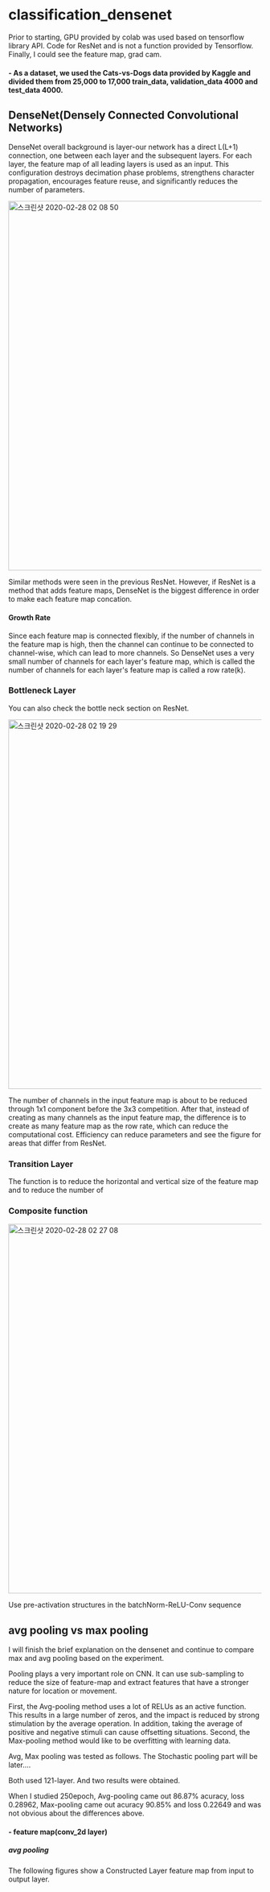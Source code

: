# classification_densenet
Prior to starting, GPU provided by colab was used based on tensorflow library API. Code for ResNet and is not a function provided by Tensorflow. Finally, I could see the feature map, grad cam.

#### - As a dataset, we used the Cats-vs-Dogs data provided by Kaggle and divided them from 25,000 to 17,000 train_data, validation_data 4000 and test_data 4000.

## DenseNet(Densely Connected Convolutional Networks)
DenseNet overall background is layer-our network has a direct L(L+1) connection, one between each layer and the subsequent layers. For each layer, the feature map of all leading layers is used as an input.
This configuration destroys decimation phase problems, strengthens character propagation, encourages feature reuse, and significantly reduces the number of parameters.

<img width="734" alt="스크린샷 2020-02-28 02 08 50" src="https://user-images.githubusercontent.com/45933225/75467606-44776880-59cf-11ea-987c-26462f352d1a.png">

Similar methods were seen in the previous ResNet.
However, if ResNet is a method that adds feature maps, DenseNet is the biggest difference in order to make each feature map concation.

#### Growth Rate
Since each feature map is connected flexibly, if the number of channels in the feature map is high, then the channel can continue to be connected to channel-wise, which can lead to more channels. So DenseNet uses a very small number of channels for each layer's feature map, which is called the number of channels for each layer's feature map is called a row rate(k).

### Bottleneck Layer
You can also check the bottle neck section on ResNet.

<img width="734" alt="스크린샷 2020-02-28 02 19 29" src="https://user-images.githubusercontent.com/45933225/75468567-c0be7b80-59d0-11ea-93c9-ad5869a5bae8.png">

The number of channels in the input feature map is about to be reduced through 1x1 component before the 3x3 competition. After that, instead of creating as many channels as the input feature map, the difference is to create as many feature map as the row rate, which can reduce the computational cost.
Efficiency can reduce parameters and see the figure for areas that differ from ResNet.

### Transition Layer
The function is to reduce the horizontal and vertical size of the feature map and to reduce the number of

### Composite function

<img width="734" alt="스크린샷 2020-02-28 02 27 08" src="https://user-images.githubusercontent.com/45933225/75469140-d54f4380-59d1-11ea-8317-273f6dcacf39.png">

Use pre-activation structures in the batchNorm-ReLU-Conv sequence

## avg pooling vs max pooling

I will finish the brief explanation on the densenet and continue to compare max and avg pooling based on the experiment.

Pooling plays a very important role on CNN. It can use sub-sampling to reduce the size of feature-map and extract features that have a stronger nature for location or movement. 

First, the Avg-pooling method uses a lot of RELUs as an active function. This results in a large number of zeros, and the impact is reduced by strong stimulation by the average operation.
In addition, taking the average of positive and negative stimuli can cause offsetting situations.
Second, the Max-pooling method would like to be overfitting with learning data.

Avg, Max pooling was tested as follows. The Stochastic pooling part will be later....

Both used 121-layer. And two results were obtained.

When I studied 250epoch, Avg-pooling came out 86.87% acuracy, loss 0.28962, Max-pooling came out acuracy 90.85% and loss 0.22649 and was not obvious about the differences above.

#### - feature map(conv_2d layer)

##### avg pooling
The following figures show a Constructed Layer feature map from input to output layer.




